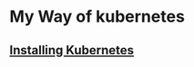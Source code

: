 # My Way of kubernetes

## [Installing Kubernetes][01]

[01]: https://github.com/MeenachiSundaram/my_way_of_kubernetes/blob/master/01.Installing%20Kubernetes.md
